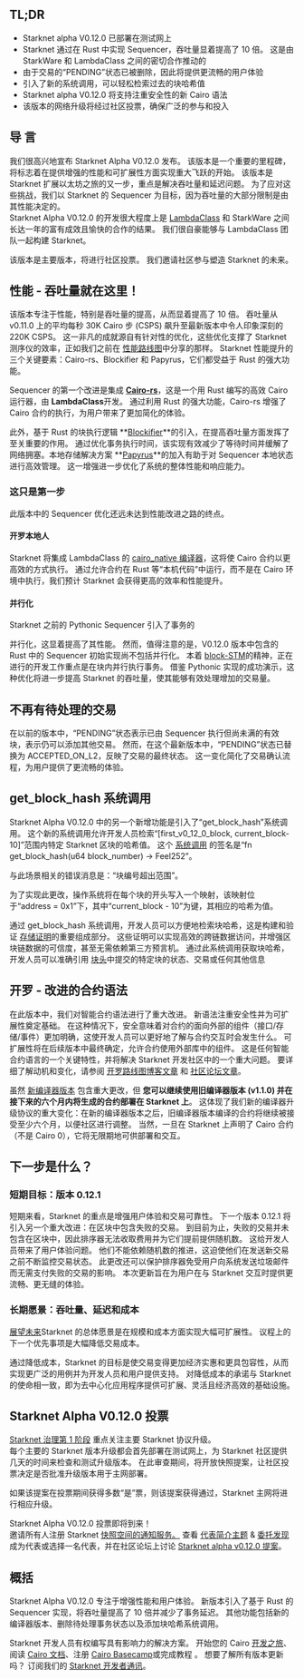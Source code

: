## TL;DR

* Starknet alpha V0.12.0 已部署在测试网上
* Starknet 通过在 Rust 中实现 Sequencer，吞吐量显着提高了 10 倍。 这是由 StarkWare 和 LambdaClass 之间的密切合作推动的
* 由于交易的“PENDING”状态已被删除，因此将提供更流畅的用户体验
* 引入了新的系统调用，可以轻松检索过去的块哈希值
* Starknet alpha V0.12.0 将支持注重安全性的新 Cairo 语法
* 该版本的网络升级将经过社区投票，确保广泛的参与和投入

## 导 言

我们很高兴地宣布 Starknet Alpha V0.12.0 发布。 该版本是一个重要的里程碑，将标志着在提供增强的性能和可扩展性方面实现重大飞跃的开始。 该版本是 Starknet 扩展以太坊之旅的又一步，重点是解决吞吐量和延迟问题。 为了应对这些挑战，我们以 Starknet 的 Sequencer 为目标，因为吞吐量的大部分限制是由其性能决定的。\
Starknet Alpha V0.12.0 的开发很大程度上是 [LambdaClass](https://lambdaclass.com/) 和 StarkWare 之间长达一年的富有成效且愉快的合作的结果。 我们很自豪能够与 LambdaClass 团队一起构建 Starknet。

该版本是主要版本，将进行社区投票。 我们邀请社区参与塑造 Starknet 的未来。

## 性能 - 吞吐量就在这里！

该版本专注于性能，特别是吞吐量的提高，从而显着提高了 10 倍。 吞吐量从 v0.11.0 上的平均每秒 30K Cairo 步 (CSPS) 飙升至最新版本中令人印象深刻的 220K CSPS。 这一非凡的成就源自有针对性的优化，这些优化支撑了 Starknet 测序仪的效率，正如我们之前在 [性能路线图](https://www.starknet.io/en/posts/engineering/starknet-performance-roadmap)中分享的那样。 Starknet 性能提升的三个关键要素：Cairo-rs、Blockifier 和 Papyrus，它们都受益于 Rust 的强大功能。

Sequencer 的第一个改进是集成 **[Cairo-rs](https://github.com/lambdaclass/cairo-vm)**，这是一个用 Rust 编写的高效 Cairo 运行器，由 **LambdaClass**开发。 通过利用 Rust 的强大功能，Cairo-rs 增强了 Cairo 合约的执行，为用户带来了更加简化的体验。

此外，基于 Rust 的块执行逻辑 **[Blockifier](https://github.com/starkware-libs/blockifier)**的引入，在提高吞吐量方面发挥了至关重要的作用。 通过优化事务执行时间，该实现有效减少了等待时间并缓解了网络拥塞。本地存储解决方案 **[Papyrus](https://github.com/starkware-libs/papyrus)**的加入有助于对 Sequencer 本地状态进行高效管理。 这一增强进一步优化了系统的整体性能和响应能力。

### 这只是第一步

此版本中的 Sequencer 优化还远未达到性能改进之路的终点。

#### 开罗本地人

Starknet 将集成 LambdaClass 的 [cairo_native 编译器](https://github.com/lambdaclass/cairo_sierra2mlir)，这将使 Cairo 合约以更高效的方式执行。 通过允许合约在 Rust 等“本机代码”中运行，而不是在 Cairo 环境中执行，我们预计 Starknet 会获得更高的效率和性能提升。

#### 并行化

Starknet 之前的 Pythonic Sequencer 引入了事务</a>的

并行化，这显着提高了其性能。 然而，值得注意的是，V0.12.0 版本中包含的 Rust 中的 Sequencer 初始实现尚不包括并行化。 本着 [block-STM](https://malkhi.com/posts/2022/04/block-stm/)的精神，正在进行的开发工作重点是在块内并行执行事务。 借鉴 Pythonic 实现的成功演示，这种优化将进一步提高 Starknet 的吞吐量，使其能够有效处理增加的交易量。</p> 



## 不再有待处理的交易

在以前的版本中，“PENDING”状态表示已由 Sequencer 执行但尚未满的有效块，表示仍可以添加其他交易。 然而，在这个最新版本中，“PENDING”状态已替换为 ACCEPTED_ON_L2，反映了交易的最终状态。 这一变化简化了交易确认流程，为用户提供了更流畅的体验。 



## get_block_hash 系统调用

Starknet Alpha V0.12.0 中的另一个新增功能是引入了“get_block_hash”系统调用。 这个新的系统调用允许开发人员检索“[first_v0_12_0_block, current_block-10]”范围内特定 Starknet 区块的哈希值。 这个 [系统调用](https://docs.starknet.io/documentation/architecture_and_concepts/Contracts/system-calls-cairo1/) 的签名是“fn get_block_hash(u64 block_number) -> Feel252”。

与此场景相关的错误消息是：“块编号超出范围”。

为了实现此更改，操作系统将在每个块的开头写入一个映射，该映射位于“address = 0x1”下，其中“current_block - 10”为键，其相应的哈希为值。

通过 get_block_hash 系统调用，开发人员可以方便地检索块哈希，这是构建和验证 [存储证明](https://www.starknet.io/en/posts/developers/what-are-storage-proofs-and-how-can-they-improve-oracles)的重要组成部分。 这些证明可以实现高效的跨链数据访问，并增强区块链数据的可信度，甚至无需依赖第三方预言机。 通过此系统调用获取块哈希，开发人员可以准确引用 [块头](https://docs.starknet.io/documentation/architecture_and_concepts/Blocks/header/#block_header)中提交的特定块的状态、交易或任何其他信息



## 开罗 - 改进的合约语法

在此版本中，我们对智能合约语法进行了重大改进。 新语法注重安全性并为可扩展性奠定基础。 在这种情况下，安全意味着对合约的面向外部的组件（接口/存储/事件）更加明确，这使开发人员可以更好地了解与合约交互时会发生什么。 可扩展性将在后续版本中最终确定，允许合约使用外部库中的组件。 这是任何智能合约语言的一个关键特性，并将解决 Starknet 开发社区中的一个重大问题。 要详细了解动机和变化，请参阅 [开罗路线图博客文章](https://www.starknet.io/en/posts/ecosystem/cairo-roadmap-join-the-ride) 和 [社区论坛文章](https://community.starknet.io/t/cairo-1-contract-syntax-is-evolving/94794)。

虽然 [新编译器版本](https://github.com/starkware-libs/cairo/releases/tag/v2.0.0-rc0) 包含重大更改，但 **您可以继续使用旧编译器版本 (v1.1.0) 并在接下来的六个月内将生成的合约部署在 Starknet 上**。 这体现了我们新的编译器升级协议的重大变化：在新的编译器版本之后，旧编译器版本编译的合约将继续被接受至少六个月，以便社区进行调整。 当然，一旦在 Starknet 上声明了 Cairo 合约（不是 Cairo 0），它将无限期地可供部署和交互。



## 下一步是什么？



### 短期目标：版本 0.12.1

短期来看，Starknet 的重点是增强用户体验和交易可靠性。 下一个版本 0.12.1 将引入另一个重大改进：在区块中包含失败的交易。 到目前为止，失败的交易并未包含在区块中，因此排序器无法收取费用并为它们提前提供随机数。 这给开发人员带来了用户体验问题。 他们不能依赖随机数的推进，这迫使他们在发送新交易之前不断监控交易状态。 此更改还可以保护排序器免受用户向系统发送垃圾邮件而无需支付失败的交易的影响。 本次更新旨在为用户在与 Starknet 交互时提供更流畅、更无缝的体验。



### 长期愿景：吞吐量、延迟和成本

[展望未来](https://www.starknet.io/en/roadmap)Starknet 的总体愿景是在规模和成本方面实现大幅可扩展性。 议程上的下一个优先事项是大幅降低交易成本。

通过降低成本，Starknet 的目标是使交易变得更加经济实惠和更具包容性，从而实现更广泛的用例并为开发人员和用户提供支持。 对降低成本的承诺与 Starknet 的使命相一致，即为去中心化应用程序提供可扩展、灵活且经济高效的基础设施。



## Starknet Alpha V0.12.0 投票

[Starknet 治理第 1 阶段](https://medium.com/starknet-foundation/starknets-governance-first-phase-4614c7566f40) 重点关注主要 Starknet 协议升级。\
每个主要的 Starknet 版本升级都会首先部署在测试网上，为 Starknet 社区提供几天的时间来检查和测试升级版本。 在此审查期间，将开放快照提案，让社区投票决定是否批准升级版本用于主网部署。

如果该提案在投票期间获得多数“是”票，则该提案获得通过，Starknet 主网将进行相应升级。

Starknet Alpha V0.12.0 投票即将到来！\
邀请所有人注册 Starknet [快照空间的通知服务。](https://snapshot.org/#/starknet.eth/proposal/0x00889bc468509610e516e8602f00b21ca8c32466dd4f0140eca38becb7f40bef) 查看 [代表简介主题](https://community.starknet.io/t/delegate-profile-thread/4049) & [委托发现](https://delegate.starknet.io/)成为代表或选择一名代表，并在社区论坛上讨论 [Starknet alpha v0.12.0 提案](https://community.starknet.io/t/proposal-starknet-alpha-v0-12-0/95997)。



## 概括

Starknet Alpha V0.12.0 专注于增强性能和用户体验。 新版本引入了基于 Rust 的 Sequencer 实现，将吞吐量提高了 10 倍并减少了事务延迟。 其他功能包括新的编译器版本、删除待处理事务状态以及添加块哈希系统调用。 

Starknet 开发人员有权编写具有影响力的解决方案。 开始您的 Cairo [开发之旅](https://twitter.com/Starknet/status/1674689343758168065?s=20)、阅读 [Cairo 文档](https://www.cairo-lang.org/docs/)、注册 [Cairo Basecamp](https://docs.google.com/forms/d/e/1FAIpQLSf2k9vjPpeymbUpJMRDuN3QqNcHtjWx8whX2wY4EbihF1EaPg/viewform)或完成教程 [](https://www.starknet.io/en/tutorials)。 想要了解所有版本更新吗？ 订阅我们的 [Starknet 开发者通讯](https://starknet.substack.com/)。
